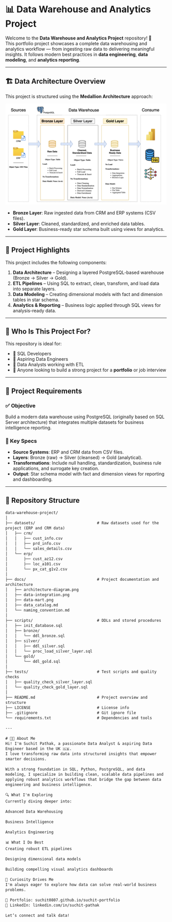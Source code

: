 # 📊 Data Warehouse and Analytics Project

Welcome to the **Data Warehouse and Analytics Project** repository! 🚀  
This portfolio project showcases a complete data warehousing and analytics workflow — from ingesting raw data to delivering meaningful insights. It follows modern best practices in **data engineering**, **data modeling**, and **analytics reporting**.

---

## 🏗️ Data Architecture Overview

This project is structured using the **Medallion Architecture** approach:

![Data Architecture](/docs/architecture-diagram.png)

- **Bronze Layer**: Raw ingested data from CRM and ERP systems (CSV files).
- **Silver Layer**: Cleaned, standardized, and enriched data tables.
- **Gold Layer**: Business-ready star schema built using views for analytics.

---

## 📖 Project Highlights

This project includes the following components:

1. **Data Architecture** – Designing a layered PostgreSQL-based warehouse (Bronze → Silver → Gold).
2. **ETL Pipelines** – Using SQL to extract, clean, transform, and load data into separate layers.
3. **Data Modeling** – Creating dimensional models with fact and dimension tables in star schema.
4. **Analytics & Reporting** – Business logic applied through SQL views for analysis-ready data.

---

## 🎯 Who Is This Project For?

This repository is ideal for:

- 📌 SQL Developers  
- 📌 Aspiring Data Engineers  
- 📌 Data Analysts working with ETL  
- 📌 Anyone looking to build a strong project for a **portfolio** or job interview  

---

## 🚀 Project Requirements

### ✅ Objective
Build a modern data warehouse using PostgreSQL (originally based on SQL Server architecture) that integrates multiple datasets for business intelligence reporting.

### 🔧 Key Specs

- **Source Systems**: ERP and CRM data from CSV files.
- **Layers**: Bronze (raw) → Silver (cleansed) → Gold (analytical).
- **Transformations**: Include null handling, standardization, business rule applications, and surrogate key creation.
- **Output**: Star schema model with fact and dimension views for reporting and dashboarding.

---

## 📁 Repository Structure
```plaintext
data-warehouse-project/
│
├── datasets/                           # Raw datasets used for the project (ERP and CRM data)
│   ├── crm/
│   │   ├── cust_info.csv
│   │   ├── prd_info.csv
│   │   └── sales_details.csv
│   └── erp/
│       ├── cust_az12.csv
│       ├── loc_a101.csv
│       └── px_cat_g1v2.csv
│
├── docs/                               # Project documentation and architecture
│   ├── architecture-diagram.png
│   ├── data-integration.png
│   ├── data-mart.png
│   ├── data_catalog.md
│   └── naming_convention.md
│
├── scripts/                            # DDLs and stored procedures
│   ├── init_database.sql
│   ├── bronze/
│   │   └── ddl_bronze.sql
│   ├── silver/
│   │   ├── ddl_silver.sql
│   │   └── proc_load_silver_layer.sql
│   └── gold/
│       └── ddl_gold.sql
│
├── tests/                              # Test scripts and quality checks
│   ├── quality_check_silver_layer.sql
│   └── quality_check_gold_layer.sql
│
├── README.md                           # Project overview and structure
├── LICENSE                             # License info
├── .gitignore                          # Git ignore file
└── requirements.txt                    # Dependencies and tools

---

# 👨‍💻 About Me
Hi! I'm Suchit Pathak, a passionate Data Analyst & aspiring Data Engineer based in the UK 🇬🇧.
I love transforming raw data into structured insights that empower smarter decisions.

With a strong foundation in SQL, Python, PostgreSQL, and data modeling, I specialize in building clean, scalable data pipelines and applying robust analytics workflows that bridge the gap between data engineering and business intelligence.

🔍 What I'm Exploring
Currently diving deeper into:

Advanced Data Warehousing

Business Intelligence

Analytics Engineering

📊 What I Do Best
Creating robust ETL pipelines

Designing dimensional data models

Building compelling visual analytics dashboards

🧠 Curiosity Drives Me
I'm always eager to explore how data can solve real-world business problems.

📎 Portfolio: suchit0807.github.io/suchit-portfolio
🔗 LinkedIn: linkedin.com/in/suchit-pathak

Let’s connect and talk data!
